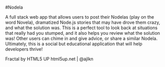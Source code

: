 #Nodela

A full stack web app that allows users to post their Nodelas (play on the word Novela), dramatized Node.js stories that may
have drove them crazy, and what the solution was. This is a perfect tool to look back at situations that really had you stumped, 
and it also helps you review what the solution was! Other users can chime in and give advice, or share a similar Nodela. 
Ultimately, this is a social but educational application that will help developers thrive!


Fractal by HTML5 UP
html5up.net | @ajlkn
